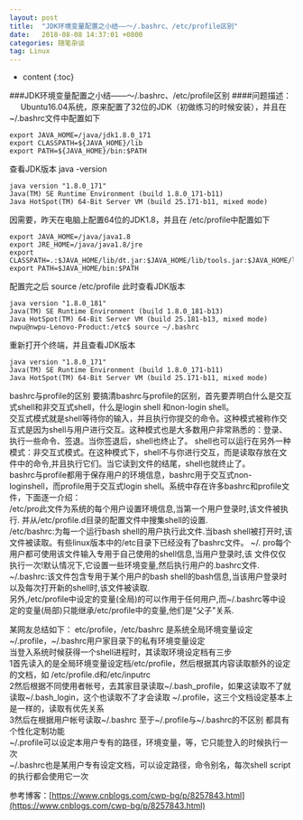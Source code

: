 ```yaml
---
layout: post
title:  "JDK环境变量配置之小结——～/.bashrc、/etc/profile区别"
date:   2018-08-08 14:37:01 +0800
categories: 随笔杂谈
tag: Linux
---
```


* content
{:toc}



###JDK环境变量配置之小结——～/.bashrc、/etc/profile区别
####问题描述：
&nbsp;&nbsp;&nbsp;&nbsp;&nbsp;Ubuntu16.04系统，原来配置了32位的JDK（初做练习的时候安装），并且在~/.bashrc文件中配置如下

```
export JAVA_HOME=/java/jdk1.8.0_171
export CLASSPATH=${JAVA_HOME}/lib
export PATH=${JAVA_HOME}/bin:$PATH
```
查看JDK版本 java -version

```
java version "1.8.0_171"
Java(TM) SE Runtime Environment (build 1.8.0_171-b11)
Java HotSpot(TM) 64-Bit Server VM (build 25.171-b11, mixed mode)

```

因需要，昨天在电脑上配置64位的JDK1.8，并且在 /etc/profile中配置如下

```
export JAVA_HOME=/java/java1.8
export JRE_HOME=/java/java1.8/jre
export CLASSPATH=.:$JAVA_HOME/lib/dt.jar:$JAVA_HOME/lib/tools.jar:$JAVA_HOME/lib:$JRE_HOME/lib:$CLASSPATH 
export PATH=$JAVA_HOME/bin:$PATH
```
配置完之后 source /etc/profile
此时查看JDK版本

```
java version "1.8.0_181"
Java(TM) SE Runtime Environment (build 1.8.0_181-b13)
Java HotSpot(TM) 64-Bit Server VM (build 25.181-b13, mixed mode)
nwpu@nwpu-Lenovo-Product:/etc$ source ~/.bashrc
```
重新打开个终端，并且查看JDK版本

```
java version "1.8.0_171"
Java(TM) SE Runtime Environment (build 1.8.0_171-b11)
Java HotSpot(TM) 64-Bit Server VM (build 25.171-b11, mixed mode)
```
bashrc与profile的区别 
要搞清bashrc与profile的区别，首先要弄明白什么是交互式shell和非交互式shell，什么是login shell 和non-login shell。   
交互式模式就是shell等待你的输入，并且执行你提交的命令。这种模式被称作交互式是因为shell与用户进行交互。这种模式也是大多数用户非常熟悉的：登录、执行一些命令、签退。当你签退后，shell也终止了。 shell也可以运行在另外一种模式：非交互式模式。在这种模式下，shell不与你进行交互，而是读取存放在文件中的命令,并且执行它们。当它读到文件的结尾，shell也就终止了。   
bashrc与profile都用于保存用户的环境信息，bashrc用于交互式non-loginshell，而profile用于交互式login shell。系统中存在许多bashrc和profile文件，下面逐一介绍：   
/etc/pro此文件为系统的每个用户设置环境信息,当第一个用户登录时,该文件被执行. 
并从/etc/profile.d目录的配置文件中搜集shell的设置.   
/etc/bashrc:为每一个运行bash shell的用户执行此文件.当bash shell被打开时,该文件被读取。有些linux版本中的/etc目录下已经没有了bashrc文件。 
~/. pro每个用户都可使用该文件输入专用于自己使用的shell信息,当用户登录时,该 文件仅仅执行一次!默认情况下,它设置一些环境变量,然后执行用户的.bashrc文件. 
~/.bashrc:该文件包含专用于某个用户的bash shell的bash信息,当该用户登录时以及每次打开新的shell时,该文件被读取.   
另外,/etc/profile中设定的变量(全局)的可以作用于任何用户,而~/.bashrc等中设定的变量(局部)只能继承/etc/profile中的变量,他们是"父子"关系.   

某网友总结如下：
etc/profile，/etc/bashrc 是系统全局环境变量设定   
~/.profile，~/.bashrc用户家目录下的私有环境变量设定   
当登入系统时候获得一个shell进程时，其读取环境设定档有三步   
1首先读入的是全局环境变量设定档/etc/profile，然后根据其内容读取额外的设定的文档，如 /etc/profile.d和/etc/inputrc   
2然后根据不同使用者帐号，去其家目录读取~/.bash_profile，如果这读取不了就读取~/.bash_login，这个也读取不了才会读取 ~/.profile，这三个文档设定基本上是一样的，读取有优先关系   
3然后在根据用户帐号读取~/.bashrc 
至于~/.profile与~/.bashrc的不区别 
都具有个性化定制功能   
~/.profile可以设定本用户专有的路径，环境变量，等，它只能登入的时候执行一次   
~/.bashrc也是某用户专有设定文档，可以设定路径，命令别名，每次shell script的执行都会使用它一次   

参考博客：[https://www.cnblogs.com/cwp-bg/p/8257843.html](https://www.cnblogs.com/cwp-bg/p/8257843.html) 



